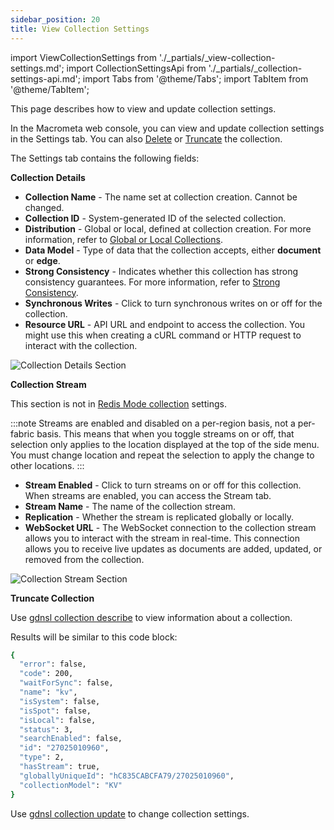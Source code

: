 ```yaml
---
sidebar_position: 20
title: View Collection Settings
---
```


import ViewCollectionSettings from './_partials/_view-collection-settings.md';
import CollectionSettingsApi from './_partials/_collection-settings-api.md';
import Tabs from '@theme/Tabs';
import TabItem from '@theme/TabItem';

This page describes how to view and update collection settings.

<Tabs groupId="operating-systems">
<TabItem value="ui" label="Web Console">

In the Macrometa web console, you can view and update collection settings in the Settings tab. You can also [Delete](work-collections.md#delete-a-collection) or [Truncate](work-collections.md#truncate-a-collection) the collection.

<ViewCollectionSettings />

The Settings tab contains the following fields:

**Collection Details**

- **Collection Name** - The name set at collection creation. Cannot be changed.
- **Collection ID** - System-generated ID of the selected collection.
- **Distribution** - Global or local, defined at collection creation. For more information, refer to [Global or Local Collections](./index.md#global-or-local-collections).
- **Data Model** - Type of data that the collection accepts, either **document** or **edge**.
- **Strong Consistency** - Indicates whether this collection has strong consistency guarantees. For more information, refer to [Strong Consistency](strong-consistency.md).
- **Synchronous Writes** - Click to turn synchronous writes on or off for the collection.
- **Resource URL** - API URL and endpoint to access the collection. You might use this when creating a cURL command or HTTP request to interact with the collection.

![Collection Details Section](/img/collections/collection-details.png)

**Collection Stream**

This section is not in [Redis Mode collection](./redis-mode/) settings.

:::note
Streams are enabled and disabled on a per-region basis, not a per-fabric basis. This means that when you toggle streams on or off, that selection only applies to the location displayed at the top of the side menu. You must change location and repeat the selection to apply the change to other locations.
:::

- **Stream Enabled** - Click to turn streams on or off for this collection. When streams are enabled, you can access the Stream tab.
- **Stream Name** - The name of the collection stream.
- **Replication** - Whether the stream is replicated globally or locally.
- **WebSocket URL** - The WebSocket connection to the collection stream allows you to interact with the stream in real-time. This connection allows you to receive live updates as documents are added, updated, or removed from the collection.

![Collection Stream Section](/img/collections/collection-stream.png)

**Truncate Collection**

</TabItem>
<TabItem value="cli" label="CLI">

Use [gdnsl collection describe](../cli/collections-cli#gdnsl-collection-describe) to view information about a collection.

Results will be similar to this code block:

```bash
{
  "error": false,
  "code": 200,
  "waitForSync": false,
  "name": "kv",
  "isSystem": false,
  "isSpot": false,
  "isLocal": false,
  "status": 3,
  "searchEnabled": false,
  "id": "27025010960",
  "type": 2,
  "hasStream": true,
  "globallyUniqueId": "hC835CABCFA79/27025010960",
  "collectionModel": "KV"
}
```

Use [gdnsl collection update](../cli/collections-cli#gdnsl-collection-update) to change collection settings.

</TabItem>
<TabItem value="api" label="API">

<CollectionSettingsApi />

</TabItem>
</Tabs>
